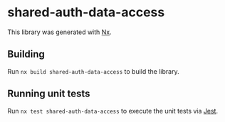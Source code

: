 # shared-auth-data-access

This library was generated with [Nx](https://nx.dev).

## Building

Run `nx build shared-auth-data-access` to build the library.

## Running unit tests

Run `nx test shared-auth-data-access` to execute the unit tests via [Jest](https://jestjs.io).
